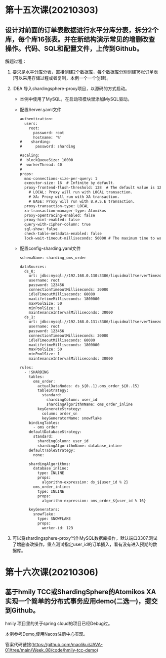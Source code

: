 # 第十五次课(20210303)

## 设计对前面的订单表数据进行水平分库分表，拆分2个库，每个库16张表。并在新结构演示常见的增删改查操作。代码、SQL和配置文件，上传到Github。

解题过程：

1. 要求是水平分库分表，直接创建2个数据库，每个数据库分别创建16张订单表(可以采用存储过程或者复制，本例一个一个创建)。

2. IDEA 导入shardingsphere-proxy项目，以源码的方式启动。						

   - 本例中使用了MySQL，在启动项模块里添加MySQL驱动。

   - 配置Server.yaml文件

     ```html
     authentication:
       users:
         root:
           password: root
           hostname: '%'
     #    sharding:
     #      password: sharding
     
     #scaling:
     #  blockQueueSize: 10000
     #  workerThread: 40
     #
     props:
       max-connections-size-per-query: 1
       executor-size: 16  # Infinite by default.
       proxy-frontend-flush-threshold: 128  # The default value is 128.
         # LOCAL: Proxy will run with LOCAL transaction.
         # XA: Proxy will run with XA transaction.
         # BASE: Proxy will run with B.A.S.E transaction.
       proxy-transaction-type: LOCAL
       xa-transaction-manager-type: Atomikos
       proxy-opentracing-enabled: false
       proxy-hint-enabled: false
       query-with-cipher-column: true
       sql-show: false
       check-table-metadata-enabled: false
       lock-wait-timeout-milliseconds: 50000 # The maximum time to wait for a lock
     ```

   - 配置config-sharding.yaml文件

     ```html
     schemaName: sharding_oms_order
     
     dataSources:
       ds_0:
         url: jdbc:mysql://192.168.0.130:3306/liquidmall?serverTimezone=UTC&useSSL=false
         username: root
         password: 123456
         connectionTimeoutMilliseconds: 30000
         idleTimeoutMilliseconds: 60000
         maxLifetimeMilliseconds: 1800000
         maxPoolSize: 50
         minPoolSize: 1
         maintenanceIntervalMilliseconds: 30000
       ds_1:
         url: jdbc:mysql://192.168.0.131:3306/liquidmall?serverTimezone=UTC&useSSL=false
         username: root
         password: 123456
         connectionTimeoutMilliseconds: 30000
         idleTimeoutMilliseconds: 60000
         maxLifetimeMilliseconds: 1800000
         maxPoolSize: 50
         minPoolSize: 1
         maintenanceIntervalMilliseconds: 30000
     
     rules:
       - !SHARDING
         tables:
           oms_order:
             actualDataNodes: ds_${0..1}.oms_order_${0..15}
             tableStrategy:
               standard:
                 shardingColumn: user_id
                 shardingAlgorithmName: oms_order_inline
             keyGenerateStrategy:
               column: order_sn
               keyGeneratorName: snowflake
         bindingTables:
           - oms_order
         defaultDatabaseStrategy:
           standard:
             shardingColumn: user_id
             shardingAlgorithmName: database_inline
         defaultTableStrategy:
           none:
     
         shardingAlgorithms:
           database_inline:
             type: INLINE
             props:
               algorithm-expression: ds_${user_id % 2}
           oms_order_inline:
             type: INLINE
             props:
               algorithm-expression: oms_order_${user_id % 16}
     
         keyGenerators:
           snowflake:
             type: SNOWFLAKE
             props:
               worker-id: 123
     ```

3. 可以将shardingsphere-proxy当作MySQL数据库操作，默认端口3307.测试了增删查改操作，重点测试指定user_id的订单插入，看有没有进入预期的数据库。

# 第十六次课(20210306)

## 基于hmily TCC或ShardingSphere的Atomikos  XA实现一个简单的分布式事务应用demo(二选一)，提交到Github。

hmily 项目里的关于spring cloud的项目已经Debug过。

本例参考Demo,使用Nacos注册中心实现。

答案代码链接(https://github.com/maolikui/JAVA-01/tree/main/Week_08/code/hmily-tcc-demo)

